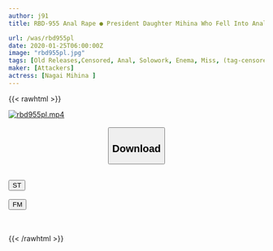 ```yaml
---
author: j91
title: RBD-955 Anal Rape ● President Daughter Mihina Who Fell Into Anal

url: /was/rbd955pl
date: 2020-01-25T06:00:00Z
image: "rbd955pl.jpg"
tags: [Old Releases,Censored, Anal, Solowork, Enema, Miss, (tag-censored)	]
maker: [Attackers]
actress: [Nagai Mihina ]
---
```



{{< rawhtml >}}

<div class="video" data-videoid="q96JVa7D1jIzV1a">
    <a href="javascript:;">
        <img src="/was/rbd955pl/rbd955pl.jpg" width="WIDTH" height="HEIGHT" alt="rbd955pl.mp4" loading="lazy">
    </a>
</div>

<script type="text/javascript" src="https://j91.asia/asset/on-demand-st.js"></script>

<br>
  <link rel="stylesheet" href="https://j91.asia/asset/bs5.css">
  
  <center>
  <button class="btn btn-primary" type="button" data-bs-toggle="collapse" data-bs-target=".multi-collapse" aria-expanded="false" aria-controls="multiCollapseExample1 multiCollapseExample2"><h2>Download</h2></button></center>
</p>
<div class="row">
  <div class="col">
    <div class="collapse multi-collapse" id="multiCollapseExample1">
      <div class="card card-body">
	      	      <br>
<div class="buttons">  
<a href="https://streamtape.to/v/q96JVa7D1jIzV1a" target="_blank"><button class="btn-hover color-3"><i class="fa fa-download"></i> ST</button></a></div>
    </div>
  </div>
</div>
  <div class="col">
    <div class="collapse multi-collapse" id="multiCollapseExample2">
      <div class="card card-body">
	      <br>
<div class="buttons">
    <a href="https://filemoon.sx/d/9mbkqeb0uehx" target="_blank"><button class="btn-hover color-8"><i class="fa fa-download"></i> FM</button></a></div>
<br><br>
      </div>
    </div>
  </div>
</div>

{{< /rawhtml >}}